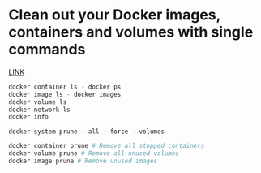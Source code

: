 # Clean out your Docker images, containers and volumes with single commands

[LINK](https://medium.com/the-code-review/clean-out-your-docker-images-containers-and-volumes-with-single-commands-b8e38253c271)

```sh
docker container ls - docker ps
docker image ls - docker images
docker volume ls
docker network ls
docker info
```

`docker system prune --all --force --volumes`

```sh
docker container prune # Remove all stopped containers
docker volume prune # Remove all unused volumes
docker image prune # Remove unused images
```
